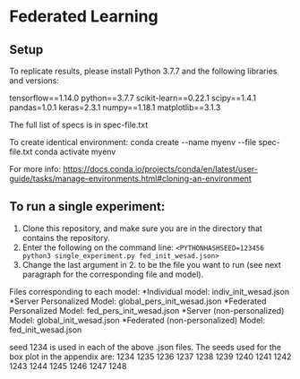 # Federated Learning

## Setup
To replicate results, please install Python 3.7.7 and the following libraries and versions:

tensorflow==1.14.0
python==3.7.7
scikit-learn==0.22.1
scipy==1.4.1 
pandas=1.0.1
keras=2.3.1
numpy==1.18.1
matplotlib==3.1.3 

The full list of specs is in spec-file.txt

To create identical environment:
conda create --name myenv --file spec-file.txt
conda activate myenv

For more info: https://docs.conda.io/projects/conda/en/latest/user-guide/tasks/manage-environments.html#cloning-an-environment


## To run a single experiment: 
1. Clone this repository, and make sure you are in the directory that contains the repository. 
2. Enter the following on the command line:
`<PYTHONHASHSEED=123456 python3 single_experiment.py fed_init_wesad.json>`
3. Change the last argument in 2. to be the file you want to run (see next paragraph for the corresponding file and model). 

Files corresponding to each model: 
*Individual model: indiv_init_wesad.json
*Server Personalized Model: global_pers_init_wesad.json
*Federated Personalized Model: fed_pers_init_wesad.json
*Server (non-personalized) Model: global_init_wesad.json
*Federated (non-personalized) Model: fed_init_wesad.json

seed 1234 is used in each of the above .json files. The seeds used for the box plot in the appendix are:
1234 1235 1236 1237 1238 1239 1240 1241 1242 1243 1244 1245 1246 1247 1248
